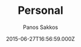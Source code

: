---
layout: JamstackTheme
title: Personal
github: https://github.com/le4ker/personal-jekyll-theme
demo: https://le4ker.github.io/personal-jekyll-theme/
author: Panos Sakkos
ssg: Jekyll
date: 2015-06-27T16:56:59.000Z
description: ' :bowtie: { Personal } Jekyll theme'
stale: true
---